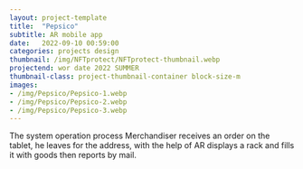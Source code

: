 ```yaml
---
layout: project-template
title:  "Pepsico"
subtitle: AR mobile app
date:   2022-09-10 00:59:00
categories: projects design
thumbnail: /img/NFTprotect/NFTprotect-thumbnail.webp
projectend: wor date 2022 SUMMER
thumbnail-class: project-thumbnail-container block-size-m
images:
- /img/Pepsico/Pepsico-1.webp
- /img/Pepsico/Pepsico-2.webp
- /img/Pepsico/Pepsico-3.webp
---
```


The system operation process
Merchandiser receives an order on the tablet, he leaves for the address, with the help of AR displays a rack and fills it with goods then reports by mail.
